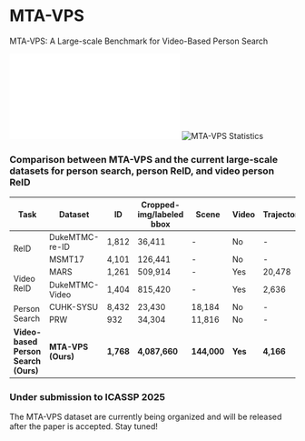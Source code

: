 # MTA-VPS
MTA-VPS: A Large-scale Benchmark for Video-Based Person Search

![MTA-VPS Dataset](figs/View.pdf)
![MTA-VPS Statistics](figs/Dataset_Statistics.png)

### Comparison between MTA-VPS and the current large-scale datasets for person search, person ReID, and video person ReID
<table>
  <thead>
    <tr>
      <th>Task</th>
      <th>Dataset</th>
      <th>ID</th>
      <th>Cropped-img/labeled bbox</th>
      <th>Scene</th>
      <th>Video</th>
      <th>Trajectory</th>
      <th>Trajectory length</th>
    </tr>
  </thead>
  <tbody>
    <tr>
      <td rowspan="2">ReID</td>
      <td>DukeMTMC-re-ID </td>
      <td>1,812</td>
      <td>36,411</td>
      <td>-</td>
      <td>No</td>
      <td>-</td>
      <td>-</td>
    </tr>
    <tr>
      <td>MSMT17 </td>
      <td>4,101</td>
      <td>126,441</td>
      <td>-</td>
      <td>No</td>
      <td>-</td>
      <td>-</td>
    </tr>
    <tr>
      <td rowspan="2">Video ReID</td>
      <td>MARS </td>
      <td>1,261</td>
      <td>509,914</td>
      <td>-</td>
      <td>Yes</td>
      <td>20,478</td>
      <td>55</td>
    </tr>
    <tr>
      <td>DukeMTMC-Video </td>
      <td>1,404</td>
      <td>815,420</td>
      <td>-</td>
      <td>Yes</td>
      <td>2,636</td>
      <td>300</td>
    </tr>
    <tr>
      <td rowspan="2">Person Search</td>
      <td>CUHK-SYSU </td>
      <td>8,432</td>
      <td>23,430</td>
      <td>18,184</td>
      <td>No</td>
      <td>-</td>
      <td>-</td>
    </tr>
    <tr>
      <td>PRW </td>
      <td>932</td>
      <td>34,304</td>
      <td>11,816</td>
      <td>No</td>
      <td>-</td>
      <td>-</td>
    </tr>
    <tr>
      <td><b>Video-based Person Search (Ours)</b></td>
      <td><b>MTA-VPS (Ours)</b></td>
      <td><b>1,768</b></td>
      <td><b>4,087,660</b></td>
      <td><b>144,000</b></td>
      <td><b>Yes</b></td>
      <td><b>4,166</b></td>
      <td><b>1,000</b></td>
    </tr>
  </tbody>
</table>

### Under submission to ICASSP 2025
The MTA-VPS dataset are currently being organized and will be released after the paper is accepted. Stay tuned!

